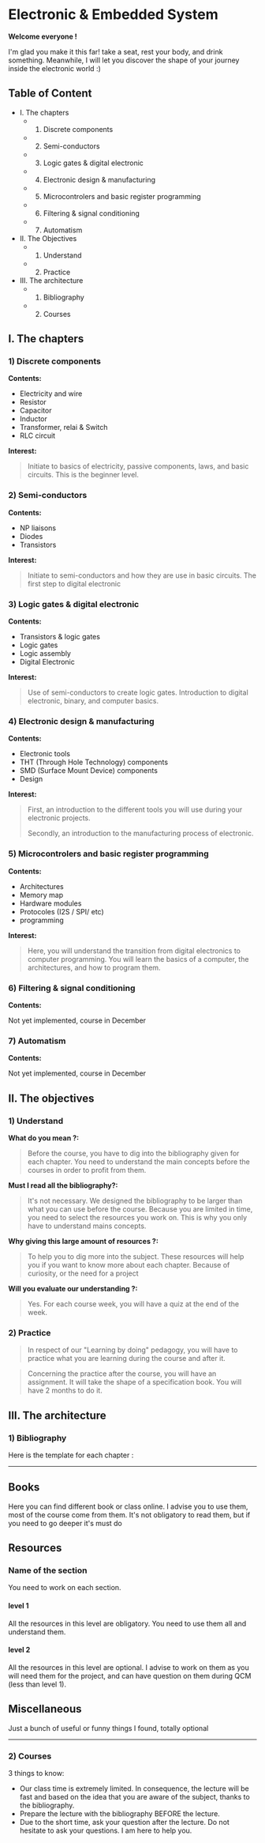 # Electronic & Embedded System

**Welcome everyone !**

I'm glad you make it this far! take a seat, rest your body, and drink something. Meanwhile, I will let you discover the shape of your journey inside the electronic world :)

## Table of Content
* I. The chapters
    * 1) Discrete components
    * 2) Semi-conductors
    * 3) Logic gates & digital electronic
    * 4) Electronic design & manufacturing
    * 5) Microcontrolers and basic register programming
    * 6) Filtering & signal conditioning
    * 7) Automatism
* II. The Objectives
    * 1) Understand
    * 2) Practice
* III. The architecture
    * 1) Bibliography
    * 2) Courses

## I. The chapters

### 1) Discrete components

**Contents:**
* Electricity and wire
* Resistor
* Capacitor
* Inductor
* Transformer, relai & Switch
* RLC circuit

**Interest:**
>Initiate to basics of electricity, passive components, laws, and basic circuits. This is the beginner level.

### 2) Semi-conductors

**Contents:**
* NP liaisons
* Diodes
* Transistors

**Interest:**
> Initiate to semi-conductors and how they are use in basic circuits. The first step to digital electronic

### 3) Logic gates & digital electronic

**Contents:**
* Transistors & logic gates
* Logic gates
* Logic assembly
* Digital Electronic

**Interest:**
> Use of semi-conductors to create logic gates. Introduction to digital electronic, binary, and computer basics.

### 4) Electronic design & manufacturing

**Contents:**
* Electronic tools
* THT (Through Hole Technology) components
* SMD (Surface Mount Device) components
* Design

**Interest:**
> First, an introduction to the different tools you will use during your electronic projects.
>
> Secondly, an introduction to the manufacturing process of electronic.

### 5) Microcontrolers and basic register programming

**Contents:**
* Architectures
* Memory map
* Hardware modules
* Protocoles (I2S / SPI/ etc)
* programming

**Interest:**
> Here, you will understand the transition from digital electronics to computer programming. You will learn the basics of a computer, the architectures, and how to program them.

### 6) Filtering & signal conditioning

**Contents:**

Not yet implemented, course in December

### 7) Automatism

**Contents:**

Not yet implemented, course in December

## II. The objectives

### 1) Understand

**What do you mean ?:**
> Before the course, you have to dig into the bibliography given for each chapter. You need to understand the main concepts before the courses in order to profit from them.

**Must I read all the bibliography?:**
> It's not necessary. We designed the bibliography to be larger than what you can use before the course. Because you are limited in time, you need to select the resources you work on. This is why you only have to understand mains concepts.

**Why giving this large amount of resources ?:**
> To help you to dig more into the subject. These resources will help you if you want to know more about each chapter. Because of curiosity, or the need for a project

**Will you evaluate our understanding ?:**
> Yes. For each course week, you will have a quiz at the end of the week.

### 2) Practice

> In respect of our "Learning by doing" pedagogy, you will have to practice what you are learning during the course and after it.

> Concerning the practice after the course, you will have an assignment. It will take the shape of a specification book. You will have 2 months to do it.


## III. The architecture

### 1) Bibliography

Here is the template for each chapter :

----------------------------------------------

## Books
Here you can find different book or class online. I advise you to use them, most of the course come from them.
It's not obligatory to read them, but if you need to go deeper it's must do
## Resources

### Name of the section
You need to work on each section.
#### level 1
All the resources in this level are obligatory. You need to use them all and understand them.
#### level 2
All the resources in this level are optional. I advise to work on them as you will need them for the project, and can have question on them during QCM (less than level 1).
## Miscellaneous
Just a bunch of useful or funny things I found, totally optional

----------------------------------------------


### 2) Courses

3 things to know:

* Our class time is extremely limited. In consequence, the lecture will be fast and based on the idea that you are aware of the subject, thanks to the bibliography.
* Prepare the lecture with the bibliography BEFORE the lecture.
* Due to the short time, ask your question after the lecture. Do not hesitate to ask your questions. I am here to help you.
